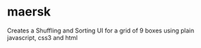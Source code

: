 # maersk

Creates a Shuffling and Sorting UI for a grid of 9 boxes using plain javascript, css3 and html 
